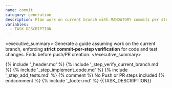 ```yaml
---
name: commit
category: generation
description: Plan work on current branch with MANDATORY commits per step (code & tests), no PR creation.
variables:
  - TASK_DESCRIPTION
---
```

<executive_summary>
Generate a guide assuming work on the current branch, enforcing **strict commit-per-step verification** for code and test changes. Ends before push/PR creation.
</executive_summary>

<instructions>
{% include '_header.md' %}
{% include '_step_verify_current_branch.md' %}
{% include '_step_implement_code.md' %}
{% include '_step_add_tests.md' %}
{% comment %} No Push or PR steps included {% endcomment %}
{% include '_footer.md' %}
</instructions>

<task>
{{TASK_DESCRIPTION}}
</task> 